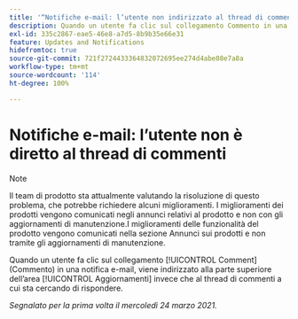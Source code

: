 ```yaml
---
title: '“Notifiche e-mail: l’utente non indirizzato al thread di commenti”'
description: Quando un utente fa clic sul collegamento Commento in una notifica via e-mail, viene indirizzato alla parte superiore dell’area [!UICONTROL Aggiornamenti] invece che al thread di commenti a cui sta cercando di rispondere.
exl-id: 335c2867-eae5-46e8-a7d5-8b9b35e66e31
feature: Updates and Notifications
hidefromtoc: true
source-git-commit: 721f2724433364832072695ee274d4abe08e7a8a
workflow-type: tm+mt
source-wordcount: '114'
ht-degree: 100%

---
```


# Notifiche e-mail: l’utente non è diretto al thread di commenti

<!--Article created by request-->

>[!NOTE]
>
>Il team di prodotto sta attualmente valutando la risoluzione di questo problema, che potrebbe richiedere alcuni miglioramenti. I miglioramenti dei prodotti vengono comunicati negli annunci relativi al prodotto e non con gli aggiornamenti di manutenzione.I miglioramenti delle funzionalità del prodotto vengono comunicati nella sezione Annunci sui prodotti e non tramite gli aggiornamenti di manutenzione.

Quando un utente fa clic sul collegamento [!UICONTROL Comment] (Commento) in una notifica e-mail, viene indirizzato alla parte superiore dell’area [!UICONTROL Aggiornamenti] invece che al thread di commenti a cui sta cercando di rispondere.

_Segnalato per la prima volta il mercoledì 24 marzo 2021._
